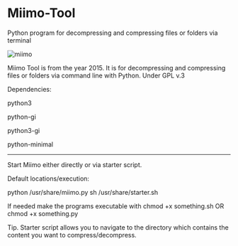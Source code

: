 # Miimo-Tool
Python program for decompressing and compressing files or folders via terminal

![miimo](https://user-images.githubusercontent.com/29865797/28221133-cd635a58-68ca-11e7-9dc8-3b0623c7d7e1.jpg)

Miimo Tool is from the year 2015. It is for decompressing and compressing files or folders via command line with Python.
Under GPL v.3

Dependencies:

python3 

python-gi 

python3-gi 

python-minimal

________


Start Miimo either directly or via starter script.

Default locations/execution:

python /usr/share/miimo.py 
sh /usr/share/starter.sh

If needed make the programs executable with chmod +x something.sh OR chmod +x something.py

Tip. Starter script allows you to navigate to the directory which contains the content you want to compress/decompress.

